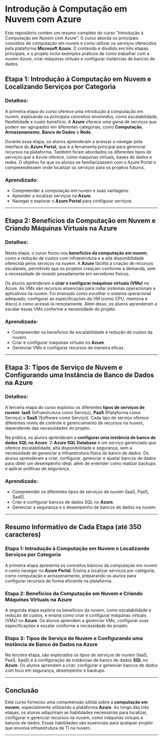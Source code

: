 # Introdução à Computação em Nuvem com Azure

Este repositório contém um resumo completo do curso "Introdução à Computação em Nuvem com Azure". O curso aborda os principais conceitos de computação em nuvem e como utilizar os serviços oferecidos pela plataforma **Microsoft Azure**. O conteúdo é dividido em três etapas principais, e o projeto inclui exemplos práticos de como trabalhar com a nuvem Azure, criar máquinas virtuais e configurar instâncias de bancos de dados.

## Etapa 1: Introdução à Computação em Nuvem e Localizando Serviços por Categoria

### Detalhes:
A primeira etapa do curso oferece uma introdução à computação em nuvem, explicando os principais conceitos envolvidos, como escalabilidade, flexibilidade e custo-benefício. A **Azure** oferece uma gama de serviços que podem ser agrupados em diferentes categorias, como **Computação**, **Armazenamento**, **Banco de Dados** e **Rede**.

Durante essa etapa, os alunos aprenderam a acessar e navegar pela interface do **Azure Portal**, que é a ferramenta principal para gerenciar recursos na plataforma. Também foram abordados os diferentes tipos de serviços que a Azure oferece, como máquinas virtuais, bases de dados e redes. O objetivo foi que os alunos se familiarizassem com o Azure Portal e compreendessem onde localizar os serviços para os projetos futuros.

### Aprendizado:
- Compreender a computação em nuvem e suas vantagens.
- Aprender a localizar serviços na **Azure**.
- Navegar e explorar o **Azure Portal** para configurar serviços.

---

## Etapa 2: Benefícios da Computação em Nuvem e Criando Máquinas Virtuais na Azure

### Detalhes:
Nesta etapa, o curso focou nos **benefícios da computação em nuvem**, como a redução de custos com infraestrutura e a alta disponibilidade oferecida pelos serviços na nuvem. A **Azure** facilita a criação de recursos escaláveis, permitindo que os projetos cresçam conforme a demanda, sem a necessidade de investir pesadamente em servidores físicos.

Os alunos aprenderam a **criar e configurar máquinas virtuais (VMs)** no Azure. As VMs são recursos essenciais para rodar sistemas operacionais e aplicativos na nuvem. Foi ensinado como escolher o sistema operacional adequado, configurar as especificações da VM (como CPU, memória e disco) e como acessá-la remotamente. Além disso, os alunos aprenderam a escalar essas VMs conforme a necessidade do projeto.

### Aprendizado:
- Compreender os benefícios de escalabilidade e redução de custos da nuvem.
- Criar e configurar máquinas virtuais no **Azure**.
- Gerenciar VMs e configurar recursos de maneira eficaz.

---

## Etapa 3: Tipos de Serviço de Nuvem e Configurando uma Instância de Banco de Dados na Azure

### Detalhes:
A terceira etapa do curso explorou os diferentes **tipos de serviços de nuvem**: **IaaS** (Infraestrutura como Serviço), **PaaS** (Plataforma como Serviço) e **SaaS** (Software como Serviço). Cada tipo de serviço oferece diferentes níveis de controle e gerenciamento de recursos na nuvem, dependendo das necessidades do projeto.

Na prática, os alunos aprenderam a **configurar uma instância de banco de dados SQL no Azure**. O **Azure SQL Database** é um serviço gerenciado que oferece escalabilidade, alta disponibilidade e segurança, sem a necessidade de gerenciar a infraestrutura física do banco de dados. Os alunos aprenderam a criar, configurar, gerenciar e ajustar bancos de dados para obter um desempenho ideal, além de entender como realizar backups e aplicar políticas de segurança.

### Aprendizado:
- Compreender os diferentes tipos de serviços de nuvem (IaaS, PaaS, SaaS).
- Criar e configurar bancos de dados SQL no **Azure**.
- Gerenciar a segurança e o desempenho de bancos de dados na nuvem.

---

## Resumo Informativo de Cada Etapa (até 350 caracteres)

### Etapa 1: Introdução à Computação em Nuvem e Localizando Serviços por Categoria
A primeira etapa apresenta os conceitos básicos da computação em nuvem e como navegar no **Azure Portal**. Ensina a localizar serviços por categoria, como computação e armazenamento, preparando os alunos para configurar recursos de forma eficiente na plataforma.

### Etapa 2: Benefícios da Computação em Nuvem e Criando Máquinas Virtuais na Azure
A segunda etapa explora os benefícios da nuvem, como escalabilidade e redução de custos, e ensina como criar e configurar máquinas virtuais (VMs) no **Azure**. Os alunos aprendem a gerenciar VMs, configurar suas especificações e escalar conforme a necessidade do projeto.

### Etapa 3: Tipos de Serviço de Nuvem e Configurando uma Instância de Banco de Dados na Azure
Na terceira etapa, são explorados os tipos de serviços de nuvem (IaaS, PaaS, SaaS) e a configuração de instâncias de banco de dados **SQL** no **Azure**. Os alunos aprendem a criar, configurar e gerenciar bancos de dados com foco em segurança, desempenho e backups.

---

## Conclusão

Este curso forneceu uma compreensão sólida sobre a **computação em nuvem**, especialmente utilizando a plataforma **Azure**. Ao longo das três etapas, os alunos adquiriram as habilidades necessárias para localizar, configurar e gerenciar recursos na nuvem, como máquinas virtuais e bancos de dados. Essas habilidades são essenciais para qualquer projeto que envolva infraestrutura de TI na nuvem.

---


